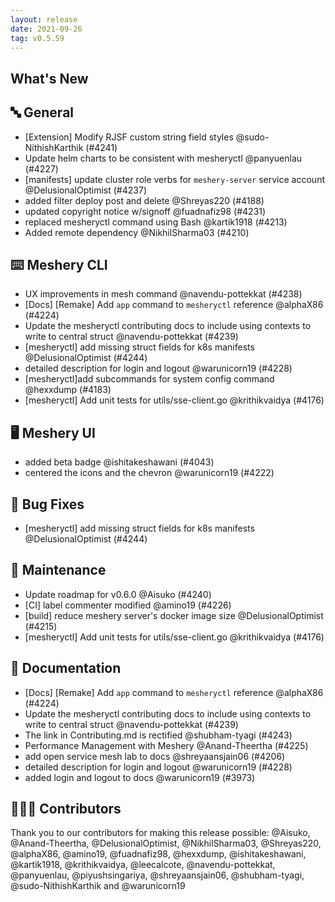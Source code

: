 ```yaml
---
layout: release
date: 2021-09-26
tag: v0.5.59
---
```


## What's New
## 🔤 General
- [Extension] Modify RJSF custom string field styles @sudo-NithishKarthik (#4241)
- Update helm charts to be consistent with mesheryctl @panyuenlau (#4227)
- [manifests] update cluster role verbs for `meshery-server` service account @DelusionalOptimist (#4237)
- added filter deploy post and delete @Shreyas220 (#4188)
- updated copyright notice w/signoff @fuadnafiz98 (#4231)
- replaced mesheryctl command using Bash @kartik1918 (#4213)
- Added remote dependency @NikhilSharma03 (#4210)

## ⌨️ Meshery CLI

- UX improvements in mesh command @navendu-pottekkat (#4238)
- [Docs] [Remake] Add `app` command to `mesheryctl` reference @alphaX86 (#4224)
- Update the mesheryctl contributing docs to include using contexts to write to central struct @navendu-pottekkat (#4239)
- [mesheryctl] add missing struct fields for k8s manifests @DelusionalOptimist (#4244)
- detailed description for login and logout @warunicorn19 (#4228)
- [mesheryctl]add subcommands for system config command @hexxdump (#4183)
-  [mesheryctl] Add unit tests for utils/sse-client.go @krithikvaidya (#4176)

## 🖥 Meshery UI

- added beta badge @ishitakeshawani (#4043)
- centered the icons and the chevron @warunicorn19 (#4222)

## 🐛 Bug Fixes

- [mesheryctl] add missing struct fields for k8s manifests @DelusionalOptimist (#4244)

## 🧰 Maintenance

- Update roadmap for v0.6.0 @Aisuko (#4240)
- [CI] label commenter modified @amino19 (#4226)
- [build] reduce meshery server's docker image size @DelusionalOptimist (#4215)
-  [mesheryctl] Add unit tests for utils/sse-client.go @krithikvaidya (#4176)

## 📖 Documentation

- [Docs] [Remake] Add `app` command to `mesheryctl` reference @alphaX86 (#4224)
- Update the mesheryctl contributing docs to include using contexts to write to central struct @navendu-pottekkat (#4239)
- The link in Contributing.md is rectified @shubham-tyagi (#4243)
- Performance Management with Meshery @Anand-Theertha (#4225)
- add open service mesh lab to docs @shreyaansjain06 (#4206)
- detailed description for login and logout @warunicorn19 (#4228)
- added login and logout to docs @warunicorn19 (#3973)

## 👨🏽‍💻 Contributors

Thank you to our contributors for making this release possible:
@Aisuko, @Anand-Theertha, @DelusionalOptimist, @NikhilSharma03, @Shreyas220, @alphaX86, @amino19, @fuadnafiz98, @hexxdump, @ishitakeshawani, @kartik1918, @krithikvaidya, @leecalcote, @navendu-pottekkat, @panyuenlau, @piyushsingariya, @shreyaansjain06, @shubham-tyagi, @sudo-NithishKarthik and @warunicorn19
